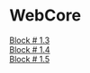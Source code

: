 # WebCore
<a href ="https://stizel.github.io/WebCore/index.html">Block # 1.3 </a> 
<br>
<a href ="https://stizel.github.io/WebCore/sidemenu.html">Block # 1.4 </a>
<br>
<a href ="https://stizel.github.io/WebCore/slider.html">Block # 1.5 </a>
